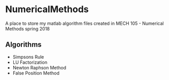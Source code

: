 # NumericalMethods
A place to store my matlab algorithm files created in MECH 105 - Numerical Methods spring 2018

## Algorithms
* Simpsons Rule
* LU Factorization
* Newton Raphson Method
* False Position Method
